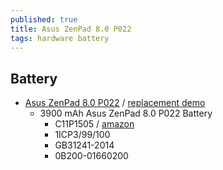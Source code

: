 ```yaml
---
published: true
title: Asus ZenPad 8.0 P022
tags: hardware battery
---
```

## Battery
- [Asus ZenPad 8.0 P022](https://www.newpower99.com/Asus_ZenPad_8_0_P022_Battery_Replacement_Kit_p/asus-zenpad-8.0-p022.htm) / [replacement demo](https://www.youtube.com/embed/JeEUzJn45Og)
	- 3900 mAh Asus ZenPad 8.0 P022 Battery
    	- C11P1505 / [amazon](https://www.amazon.fr/gp/product/B081ZC4BVQ/ref=ppx_yo_dt_b_asin_title_o00_s00?ie=UTF8&psc=1)
        - 1ICP3/99/100
        - GB31241-2014
        - 0B200-01660200
